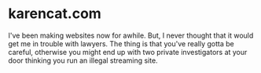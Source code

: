 # karencat.com

I've been making websites now for awhile. But, I never thought that it would get me in trouble with lawyers. The thing is that you've really gotta be careful, otherwise you might end up with two private investigators at your door thinking you run an illegal streaming site.
